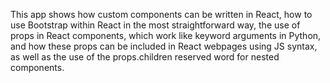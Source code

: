 This app shows how custom components can be written in React, how to use Bootstrap within React in the most straightforward way, the use of props in React components, which work like keyword arguments in Python, and how
these props can be included in React webpages using JS syntax, as well as the use of the props.children reserved word for nested components.
